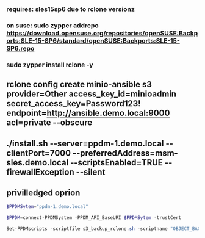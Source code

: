 
### requires: sles15sp6 due to rclone versionz
### on suse: sudo zypper addrepo https://download.opensuse.org/repositories/openSUSE:Backports:SLE-15-SP6/standard/openSUSE:Backports:SLE-15-SP6.repo
### sudo zypper install rclone -y

## rclone config create minio-ansible s3 provider=Other access_key_id=minioadmin secret_access_key=Password123! endpoint=http://ansible.demo.local:9000 acl=private --obscure
## ./install.sh --server=ppdm-1.demo.local --clientPort=7000 --preferredAddress=msm-sles.demo.local --scriptsEnabled=TRUE --firewallException --silent
## privilledged oprion


```Powershell
$PPDMSytem="ppdm-1.demo.local" 
```


```Powershell
$PPDM=connect-PPDMSystem -PPDM_API_BaseURI $PPDMSytem -trustCert 
```


```Powershell
Set-PPDMscripts -scriptfile s3_backup_rclone.sh -scriptname "OBJECT_BACKUP_RCLONE" -Verbose -Type BACKUP  -AssetSubType GENERIC_POSTGRES -OSType LINUX
```